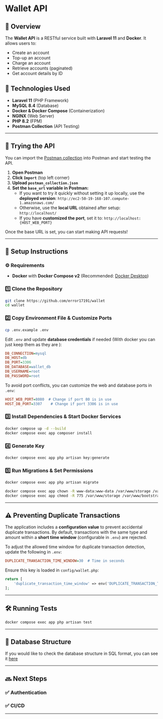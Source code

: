 # Wallet API

## 📌 Overview
The **Wallet API** is a RESTful service built with **Laravel 11** and **Docker**. It allows users to:
- Create an account
- Top-up an account
- Charge an account
- Retrieve accounts (paginated)
- Get account details by ID

## 🚀 Technologies Used
- **Laravel 11** (PHP Framework)
- **MySQL 8.4** (Database)
- **Docker & Docker Compose** (Containerization)
- **NGINX** (Web Server)
- **PHP 8.2** (FPM)
- **Postman Collection** (API Testing)

---

## 🚀 Trying the API

You can import the [Postman collection](postman_collection.json) into Postman and start testing the API.

1. **Open Postman**
2. **Click `Import`** (top left corner)
3. **Upload `postman_collection.json`**
4. **Set the `base_url` variable in Postman:**
   - If you want to try it quickly without setting it up locally, use the **deployed version**: `http://ec2-50-19-168-107.compute-1.amazonaws.com/`
   - Otherwise, use the **local URL** obtained after setup: `http://localhost/`
   - If you have **customized the port**, set it to: `http://localhost:{HOST_WEB_PORT}`

Once the base URL is set, you can start making API requests!

---

## 🔧 Setup Instructions

### ⚙️ Requirements
- **Docker** with **Docker Compose v2** (Recommended: [Docker Desktop](https://www.docker.com/products/docker-desktop/))

### 1️⃣ Clone the Repository

```sh
git clone https://github.com/error17191/wallet
cd wallet
```

### 2️⃣ Copy Environment File & Customize Ports

```sh
cp .env.example .env
```

Edit `.env` and update **database credentials** if needed (With docker you can just keep them as they are ):

```ini
DB_CONNECTION=mysql
DB_HOST=db
DB_PORT=3306
DB_DATABASE=wallet_db
DB_USERNAME=root
DB_PASSWORD=root
```

To avoid port conflicts, you can customize the web and database ports in `.env`:

```ini
HOST_WEB_PORT=8080  # Change if port 80 is in use
HOST_DB_PORT=3307    # Change if port 3306 is in use
```

### 3️⃣ Install Dependencies & Start Docker Services

```sh
docker compose up -d --build
docker compose exec app composer install
```

### 4️⃣ Generate Key

```sh
docker compose exec app php artisan key:generate
```

### 5️⃣ Run Migrations & Set Permissions

```sh
docker compose exec app php artisan migrate

docker compose exec app chown -R www-data:www-data /var/www/storage /var/www/bootstrap/cache
docker compose exec app chmod -R 775 /var/www/storage /var/www/bootstrap/cache
```

---

## ⚠️ Preventing Duplicate Transactions

The application includes a **configuration value** to prevent accidental duplicate transactions. By default, transactions with the same type and amount within a **short time window** (configurable in `.env`) are rejected.

To adjust the allowed time window for duplicate transaction detection, update the following in `.env`:

```ini
DUPLICATE_TRANSACTION_TIME_WINDOW=30  # Time in seconds
```

Ensure this key is loaded in `config/wallet.php`:

```php
return [
    'duplicate_transaction_time_window' => env('DUPLICATE_TRANSACTION_TIME_WINDOW', 30),
];
```

---

## 🛠 Running Tests

```sh
docker compose exec app php artisan test
```

---

## 📩 Database Structure
If you would like to check the database structure in SQL format, you can see it [here](mysql-schema.sql)

---

## 🔜 Next Steps

### ✅ Authentication

### ✅ CI/CD

---

